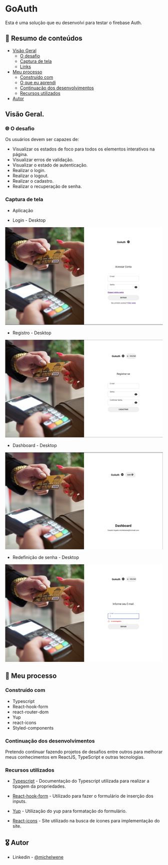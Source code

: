 # GoAuth

Esta é uma solução que eu desenvolvi para testar o firebase Auth.

## :dart: Resumo de conteúdos

- [Visão Geral](#Visão-Geral)
  - [O desafio](#O-desafio)
  - [Captura de tela](#Captura-de-tela)
  - [Links](#Links)
- [Meu processo](#Meu-processo)
  - [Construído com](#Constrído-com)
  - [O que eu aprendi](#O-que-eu-aprendi)
  - [Continuação dos desenvolvimentos](#Continuação-dos-desenvolvimentos)
  - [Recursos utilizados](#Recursos-utilizados)
- [Autor](#Autor)

## Visão Geral.

### :globe_with_meridians: O desafio

Os usuários devem ser capazes de:

- Visualizar os estados de foco para todos os elementos interativos na página.
- Visualizar erros de validação.
- Visualizar o estado de autenticação.
- Realizar o login.
- Realizar o logout.
- Realizar o cadastro.
- Realizar o recuperação de senha.

### Captura de tela

- Aplicação

- Login - Desktop
<p  align="center" >
  <img src="/public/images/desktop-login.png"alt="Tela desktop da página inicial, Login."/>
</p>

- Registro - Desktop
<p  align="center" >
  <img src="/public/images/desktop-register.png"alt="Tela desktop registro de usuários"/>
</p>

- Dashboard - Desktop
<p  align="center" >
  <img src="/public/images/desktop-dashboard.png"alt="Tela desktop Dashboard"/>
</p>

- Redefinição de senha - Desktop
<p  align="center" >
  <img src="/public/images/desktop-forgot.png"alt="Tela desktop Redefinição de senha"/>
</p>

## :page_with_curl: Meu processo

### Construído com

- Typescript
- React-hook-form
- react-router-dom
- Yup
- react-icons
- Styled-components

### Continuação dos desenvolvimentos

Pretendo continuar fazendo projetos de desafios entre outros para melhorar meus conhecimentos em ReactJS, TypeScript e outras tecnologias.

### Recursos utilizados

- [Typescript](https://www.typescriptlang.org/docs/handbook/2/keyof-types.html) - Documentação do Typescript utilizada para realizar a tipagem da propriedades.

- [React-hook-form](https://react-hook-form.com/) - Utilizado para fazer o formulário de inserção dos inputs.

- [Yup](https://github.com/jquense/yup) - Utilização do yup para formatação do formulário.

- [React-icons](https://react-icons.github.io/react-icons/search) - Site utilizado na busca de ícones para implementação do site.

## :medal_military: Autor

- Linkedin - [@michelwene](https://www.linkedin.com/in/michelwene/)
